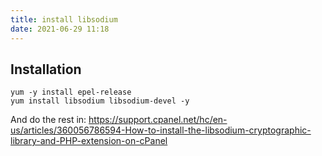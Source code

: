 ```yaml
---
title: install libsodium
date: 2021-06-29 11:18
---
```


## Installation

```
yum -y install epel-release
yum install libsodium libsodium-devel -y
```

And do the rest in: https://support.cpanel.net/hc/en-us/articles/360056786594-How-to-install-the-libsodium-cryptographic-library-and-PHP-extension-on-cPanel

